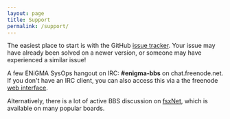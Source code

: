 ```yaml
---
layout: page
title: Support
permalink: /support/
---
```


The easiest place to start is with the GitHub [issue tracker](https://github.com/NuSkooler/enigma-bbs/issues). Your
issue may have already been solved on a newer version, or someone may have experienced a similar issue!

A few ENiGMA SysOps hangout on IRC: **#enigma-bbs** on chat.freenode.net. If you don't have an IRC client, you
can also access this via a the freenode [web interface](https://webchat.freenode.net/?channels=enigma-bbs).
 
Alternatively, there is a lot of active BBS discussion on [fsxNet](http://bbs.nz/#fsxNet), which is available on many 
popular boards.